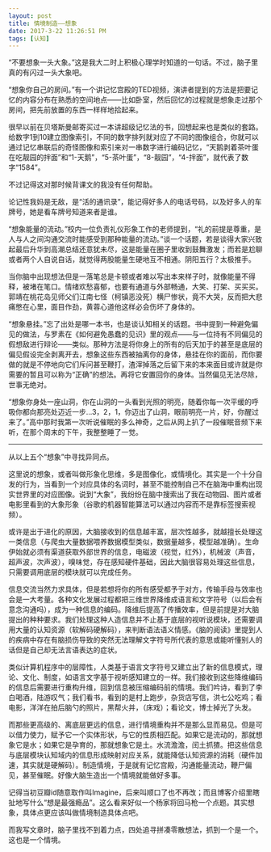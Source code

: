 ```yaml
---
layout: post
title: 情境制造——想象
date: 2017-3-22 11:26:51 PM 
tags: [认知]
---
```




“不要想象一头大象。”这是我大二时上积极心理学时知道的一句话。不过，脑子里真的有闪过一头大象吧。

“想象你自己的房间。”有一个讲记忆宫殿的TED视频，演讲者提到的方法是把要记忆的内容分布在熟悉的空间地点——比如卧室，然后回忆的过程就是想象走过那个房间，把先前放置的东西一样样地拾起来。

很早以前在贝塔斯曼邮寄买过一本讲超级记忆法的书，回想起来也是类似的套路。给数字1到10建立图像索引，不同的数字排列就对应了不同的图像组合，你就可以通过记忆串联后的奇怪图像和索引来对一串数字进行编码记忆，“天鹅剥着茶叶蛋在吃靓园的拌面”和“1-天鹅”，“5-茶叶蛋”，“8-靓园”，“4-拌面”，就代表了数字“1584”。

不过记得这对那时候背课文的我没有任何帮助。

论记性我妈是无敌，是“活的通讯录”，能记得好多人的电话号码，以及好多人的车牌号，她是看车牌号知道来者是谁。

“想象能量的流动。”校内一位负责礼仪形象工作的老师提到，“礼的前提是尊重，是人与人之间沟通交流时能感受到那种能量的流动。”谈一个话题，若是谈得大家兴致起最后升华到高潮总结还意犹未尽，这是能量在圈子里收到鼓舞激发；而若是尬聊或者两个人自说自话，就觉得两股能量生硬地互不相通。阴阳五行？太极推手。

当你脑中出现想法但是一落笔总是卡顿或者难以写出本来样子时，就像能量不得释，被堵在笔口。情绪欢愁喜郁，也要有通道与外部畅通，大笑、打架、买买买。郭靖在桃花岛见师父们江南七怪（柯镇恶没死）横尸惨状，竟不大哭，反而把大悲痛憋在心里，面目作劲，黄蓉心道他这样必会伤坏了身体的。

“想象悬挂。”忘了出处是哪一本书，也是谈认知相关的话题。书中提到一种避免偏见的做法，与罗素在《如何避免愚蠢的见识》里的观点——与一位持有不同偏见的假想敌进行辩论——类似。那种方法是将你身上的所有的后天加于的甚至是底层的偏见假设完全剥离开去，想象这些东西被抽离你的身体，悬挂在你的面前，而你要做的就是不停地向它们斥问甚至鞭打，渣滓掉落之后留下来的本来面目或许就是你需要的暂且可以称为“正确”的想法。再将它安置回你的身体。当然偏见无法尽除，世事无绝对。

“想象你身处一座山洞，你在山洞的一头看到光照的明亮，随着你每一次平缓的呼吸你都向那亮处迈近一步...3，2，1，你迈出了山洞，眼前明亮一片，好，你醒过来了。”高中那时我第一次听说催眠的多么神奇，之后从网上扒了一段催眠音频下来听，在那个周末的下午，我整整睡了一觉。

-------

从以上五个“想象”中寻找异同点。

这里说的想象，或者叫做形象化思维，多是图像化，或情境化。其实是一个十分自发的行为，当看到一个对应具体的名词时，甚至不能控制自己不在脑海中重构出现实世界里的对应图像。说到“大象”，我纷纷在脑中搜索出了我在动物园、图片或者电影里看到的大象形象（谷歌的机器智能算法可以通过内容而不是靠标签搜索视频）。

或许是出于进化的原因，大脑接收到的信息越丰富，层次性越多，就越擅长处理这一类信息（与爬虫大量数据喂养数据模型类似，数据量越多，模型越准确）。生命伊始就必须有渠道获取外部世界的信息，电磁波（视觉，红外），机械波（声音，超声波，次声波），嗅味觉，存在感知硬件基础，因此大脑很容易处理这些信息，只需要调用底层的模块就可以完成任务。

信息交流当然力求具体，但是若想将你的所有感受都予于对方，传输手段与效率也会是一大考量。各种文化发展过程都把三维世界降维成语言和文字符号（以后会有意念沟通吗），成为一种信息的编码。降维后提高了传播效率，但是前提是对大脑提出的种种要求。我们处理这种人造信息并不止基于底层的视听说模块，还需要调用大量的认知资源（软解码硬解码），来判断语法语义情感。《脑的阅读》里提到人的疾病中存在有脑损伤导致的突然无法理解文字符号所代表的意思或能听懂别人的话但是自己却无法言语表达的症状。

类似计算机程序中的层障性，人类基于语言文字符号又建立出了新的信息模式，理论、文化、制度，如语言文字基于视听感知建立的一样。我们接收到这些降维编码的信息后需要进行重构升维，回到信息被压缩编码前的情境。我们吟诗，看到了李白喝酒，陆游叹气；我们看书，看到的是村上跑步，杂货店写信，洪七公吃鸡；看电影，洋洋在拍后脑勺的照片，黑帮火并，（床戏）；看论文，博士掉光了头发。

而那些更高级的、离底层更远的信息，进行情境重构并不是那么显而易见。但是可以借力使力，赋予它一个实体形状，与它的性质相匹配。如果它是流动的，那就想象它是水；如果它是孕育的，那就想象它是土。水流澹澹，闰土抓猹。把这些信息与底层模块认知域内的信息形成映射对应关系，就能降低认知资源的消耗（硬件加速，其实就是硬解码）。制造情境，于是就有记忆宫殿，沟通能量流动，鞭尸偏见，甚至催眠。好像大脑生造出一个情境就能做好多事。

记得当初豆瓣id随意取作叫Imagine，后来叫顺口了也不再改；而且博客介绍里瞎扯地写什么“想是最强瘾品”。这么看来好似一个杨家将回马枪一个点题。其实想象，具体点更应该叫做情境制造具体点吧。

而我写文章时，脑子里找不到着力点，四处追寻拼凑零散想法，抓到一个是一个。这也是一个情境。